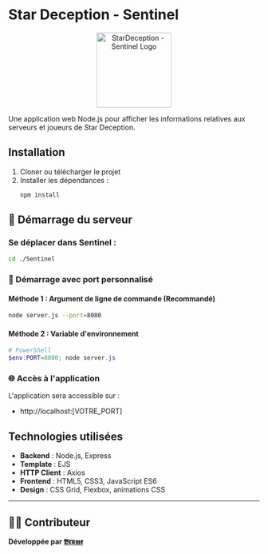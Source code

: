 # Star Deception - Sentinel

<div align="center">
  <img src="public/Sentinel Logo.png" alt="StarDeception - Sentinel Logo" width="150" height="150">
</div>

Une application web Node.js pour afficher les informations relatives aux serveurs et joueurs de Star Deception.

## Installation

1. Cloner ou télécharger le projet
2. Installer les dépendances :
   ```bash
   npm install
   ```

## 🚀 Démarrage du serveur

### Se déplacer dans Sentinel :
```bash
cd ./Sentinel
```

### 🎯 Démarrage avec port personnalisé

#### Méthode 1 : Argument de ligne de commande (Recommandé)
```bash
node server.js --port=8080
```

#### Méthode 2 : Variable d'environnement
```powershell
# PowerShell
$env:PORT=8080; node server.js
```

### 🌐 Accès à l'application

L'application sera accessible sur :
- http://localhost:[VOTRE_PORT]

## Technologies utilisées

- **Backend** : Node.js, Express
- **Template** : EJS
- **HTTP Client** : Axios
- **Frontend** : HTML5, CSS3, JavaScript ES6
- **Design** : CSS Grid, Flexbox, animations CSS

---

## 👨‍💻 Contributeur

**Développée par [𝕭𝖗𝖚𝖒𝖊](https://noasecond.com)**